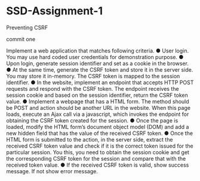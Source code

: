 ﻿# SSD-Assignment-1
Preventing CSRF

commit one

Implement a web application that matches following criteria.
● User login. You may use hard coded user credentials for demonstration purpose.
● Upon login, generate session identifier and set as a cookie in the browser.
● At the same time, generate the CSRF token and store it in the server side. You may store it in-memory. The CSRF token is mapped to the session identifier.
● In the website, implement an endpoint that accepts HTTP POST requests and respond with the CSRF token. The endpoint receives the session cookie and based on the session identifier, return the CSRF token value.
● Implement a webpage that has a HTML form. The method should be POST and action should be another URL in the website. When this page loads, execute an Ajax call via a javascript, which invokes the endpoint for obtaining the CSRF token created for the session.
● Once the page is loaded, modify the HTML form’s document object model (DOM) and add a new hidden field that has the value of the received CSRF token.
● Once the HTML form is submitted to the action, in the server side, extract the received CSRF token value and check if it is the correct token issued for the particular session. You this, you need to obtain the session cookie and get the corresponding CSRF token for the session and compare that with the received token value.
● If the received CSRF token is valid, show success message. If not show error message.
